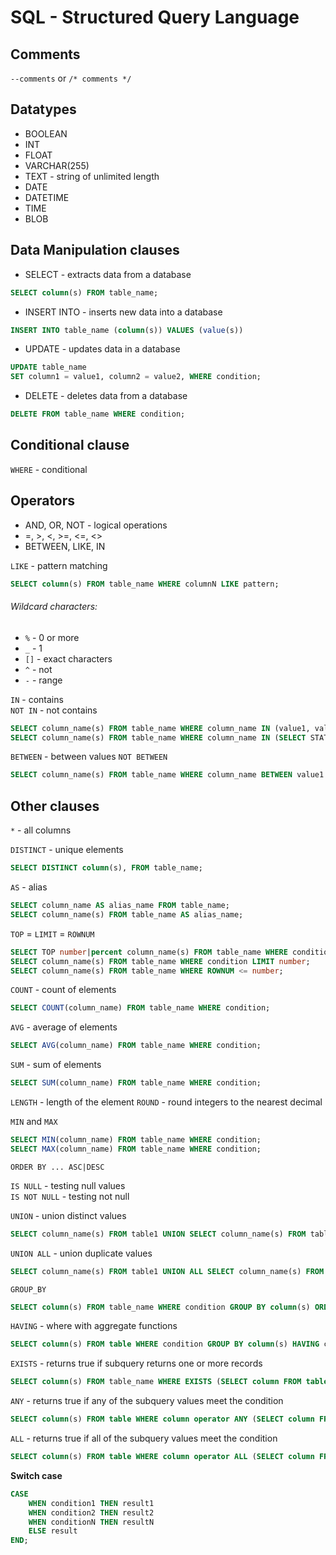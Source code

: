 # SQL - Structured Query Language

## Comments
`--comments` or `/* comments */`

## Datatypes
* BOOLEAN
* INT
* FLOAT
* VARCHAR(255)
* TEXT - string of unlimited length
* DATE
* DATETIME
* TIME
* BLOB

## Data Manipulation clauses

* SELECT - extracts data from a database
```sql
SELECT column(s) FROM table_name;
```

* INSERT INTO - inserts new data into a database
```sql
INSERT INTO table_name (column(s)) VALUES (value(s))
```

* UPDATE - updates data in a database
```sql
UPDATE table_name
SET column1 = value1, column2 = value2, WHERE condition;
```

* DELETE - deletes data from a database
```sql
DELETE FROM table_name WHERE condition;
```

## Conditional clause
`WHERE` - conditional

## Operators
* AND, OR, NOT - logical operations
* =, >, <, >=, <=, <>
* BETWEEN, LIKE, IN

`LIKE` - pattern matching
```sql
SELECT column(s) FROM table_name WHERE columnN LIKE pattern;
```
###### Wildcard characters:
 * `%` - 0 or more
 * `_` - 1
 * `[]` - exact characters
 * `^` - not
 * `-` - range

`IN` - contains  
`NOT IN` - not contains
```sql
SELECT column_name(s) FROM table_name WHERE column_name IN (value1, value2, ...);
SELECT column_name(s) FROM table_name WHERE column_name IN (SELECT STATEMENT);
```

`BETWEEN` - between values
`NOT BETWEEN`
```sql
SELECT column_name(s) FROM table_name WHERE column_name BETWEEN value1 AND value2;
```

## Other clauses
`*` - all columns

`DISTINCT` - unique elements
```sql
SELECT DISTINCT column(s), FROM table_name;
```

`AS` - alias
```sql
SELECT column_name AS alias_name FROM table_name;
SELECT column_name(s) FROM table_name AS alias_name;
```

`TOP` = `LIMIT` = `ROWNUM`
```sql
SELECT TOP number|percent column_name(s) FROM table_name WHERE condition;
SELECT column_name(s) FROM table_name WHERE condition LIMIT number;
SELECT column_name(s) FROM table_name WHERE ROWNUM <= number;
```

`COUNT` - count of elements
```sql
SELECT COUNT(column_name) FROM table_name WHERE condition;
```

`AVG` - average of elements
```sql
SELECT AVG(column_name) FROM table_name WHERE condition;
```

`SUM` - sum of elements
```sql
SELECT SUM(column_name) FROM table_name WHERE condition;
```

`LENGTH` - length of the element
`ROUND` - round integers to the nearest decimal

`MIN` and `MAX`
```sql
SELECT MIN(column_name) FROM table_name WHERE condition;
SELECT MAX(column_name) FROM table_name WHERE condition;
```

`ORDER BY ... ASC|DESC`

`IS NULL` - testing null values  
`IS NOT NULL` - testing not null

`UNION` - union distinct values
```sql
SELECT column_name(s) FROM table1 UNION SELECT column_name(s) FROM table2;
```

`UNION ALL` - union duplicate values
```sql
SELECT column_name(s) FROM table1 UNION ALL SELECT column_name(s) FROM table2;
```

`GROUP_BY`
```sql
SELECT column(s) FROM table_name WHERE condition GROUP BY column(s) ORDER BY column(s);
```
`HAVING` - where with aggregate functions
```sql
SELECT column(s) FROM table WHERE condition GROUP BY column(s) HAVING condition ORDER BY column(s);
```

`EXISTS` - returns true if subquery returns one or more records
```sql
SELECT column(s) FROM table_name WHERE EXISTS (SELECT column FROM table WHERE condition);
```

`ANY` - returns true if any of the subquery values meet the condition
```sql
SELECT column(s) FROM table WHERE column operator ANY (SELECT column FROM table WHERE condition);
```

`ALL` - returns true if all of the subquery values meet the condition
```sql
SELECT column(s) FROM table WHERE column operator ALL (SELECT column FROM table WHERE condition);
```
**Switch case**
```sql
CASE
    WHEN condition1 THEN result1
    WHEN condition2 THEN result2
    WHEN conditionN THEN resultN
    ELSE result
END;
```
